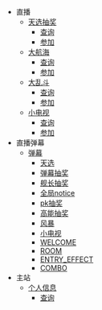 - 直播
  - [天选抽奖](bili_live/anchor/README.md)
    - [查询](bili_live/anchor/check.md)
    - [参加](bili_live/anchor/join.md)
  - [大航海](bili_live/guard/README.md)
    - [查询](bili_live/guard/check.md)
    - [参加](bili_live/guard/join.md)
  - [大乱斗](bili_live/pk/README.md)
    - [查询](bili_live/pk/check.md)
    - [参加](bili_live/pk/join.md)
  - [小电视](bili_live/tv/README.md)
    - [查询](bili_live/tv/check.md)
    - [参加](bili_live/tv/join.md)
- 直播弹幕
  - [弹幕](bili_live_danmu/danmu/README.md)
    - [天选](bili_live_danmu/danmu/anchor.md)
    - [弹幕抽奖](bili_live_danmu/danmu/DANMU_GIFT_LOTTERY_START.md)
    - [舰长抽奖](bili_live_danmu/danmu/guard.md)
    - [全局notice](bili_live_danmu/danmu/notice_msg.md)
    - [pk抽奖](bili_live_danmu/danmu/PK_LOTTERY_START.md)
    - [高能抽奖](bili_live_danmu/danmu/RAFFLE_START.md)
    - [风暴](bili_live_danmu/danmu/SPECIAL_GIFT.md)
    - [小电视](bili_live_danmu/danmu/TV_START.md)
    - [WELCOME](bili_live_danmu/danmu/welcome.md)
    - [ROOM](bili_live_danmu/danmu/room.md)
    - [ENTRY_EFFECT](bili_live_danmu/danmu/entry_effect.md)
    - [COMBO](bili_live_danmu/danmu/combo0.md)
- 主站
  - [个人信息](bili_main/info/README.md)
    - [查询](bili_main/info/check.md)
    
